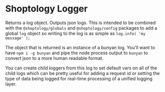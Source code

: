 # Shoptology Logger

Returns a log object. Outputs json logs.
This is intended to be combined with the
`@shoptology/globals` and `@shoptology/config`
packages to add a global `log` object so
writing to the log is as simple as
`log.info( 'my message' );`

The object that is returned is an instance
of a bunyan log. You'll want to have
`npm i -g bunyan` and pipe the node process
output to `bunyan` to convert json to a more
human readable format.

You can create child loggers from this log
to set default vars on all of the child
logs which can be pretty useful for adding
a request id or setting the type of data
being logged for real-time processing
of a unified logging layer.
